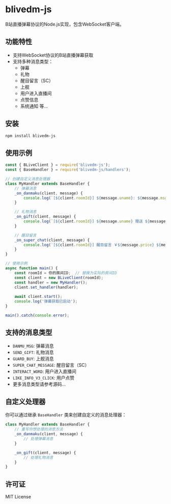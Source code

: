 # blivedm-js

B站直播弹幕协议的Node.js实现，包含WebSocket客户端。

## 功能特性

- 支持WebSocket协议的B站直播弹幕获取
- 支持多种消息类型：
  - 弹幕
  - 礼物
  - 醒目留言（SC）
  - 上舰
  - 用户进入直播间
  - 点赞信息
  - 系统通知
  等...

## 安装

```bash
npm install blivedm-js
```

## 使用示例

```javascript
const { BLiveClient } = require('blivedm-js');
const { BaseHandler } = require('blivedm-js/handlers');

// 创建自定义消息处理器
class MyHandler extends BaseHandler {
    // 弹幕消息
    _on_danmaku(client, message) {
        console.log(`[${client.roomId}] ${message.uname}: ${message.msg}`);
    }

    // 礼物消息
    _on_gift(client, message) {
        console.log(`[${client.roomId}] ${message.uname} 赠送 ${message.giftName}x${message.num}`);
    }

    // 醒目留言
    _on_super_chat(client, message) {
        console.log(`[${client.roomId}] 醒目留言 ￥${message.price} ${message.uname}: ${message.message}`);
    }
}

// 使用示例
async function main() {
    const roomId = 你的房间ID;  // 替换为实际的房间ID
    const client = new BLiveClient(roomId);
    const handler = new MyHandler();
    client.set_handler(handler);
    
    await client.start();
    console.log('弹幕获取已启动');
}

main().catch(console.error);
```

## 支持的消息类型

- `DANMU_MSG`: 弹幕消息
- `SEND_GIFT`: 礼物消息
- `GUARD_BUY`: 上舰消息
- `SUPER_CHAT_MESSAGE`: 醒目留言（SC）
- `INTERACT_WORD`: 用户进入直播间
- `LIKE_INFO_V3_CLICK`: 用户点赞
- 更多消息类型请参考源码...

## 自定义处理器

你可以通过继承 `BaseHandler` 类来创建自定义的消息处理器：

```javascript
class MyHandler extends BaseHandler {
    // 重写你想处理的消息方法
    _on_danmaku(client, message) {
        // 处理弹幕消息
    }

    _on_gift(client, message) {
        // 处理礼物消息
    }
}
```

## 许可证

MIT License 